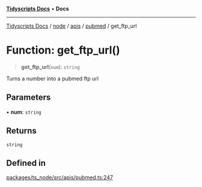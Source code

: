 [**Tidyscripts Docs**](../../../../../../../README.md) • **Docs**

***

[Tidyscripts Docs](../../../../../../../globals.md) / [node](../../../../../README.md) / [apis](../../../README.md) / [pubmed](../README.md) / get\_ftp\_url

# Function: get\_ftp\_url()

> **get\_ftp\_url**(`num`): `string`

Turns a number into a pubmed ftp url

## Parameters

• **num**: `string`

## Returns

`string`

## Defined in

[packages/ts\_node/src/apis/pubmed.ts:247](https://github.com/sheunaluko/tidyscripts/blob/master/packages/ts_node/src/apis/pubmed.ts#L247)
